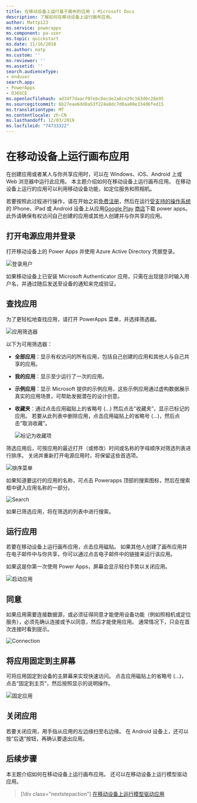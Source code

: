 ```yaml
---
title: 在移动设备上运行基于画布的应用 | Microsoft Docs
description: 了解如何在移动设备上运行画布应用。
author: Mattp123
ms.service: powerapps
ms.component: pa-user
ms.topic: quickstart
ms.date: 11/16/2018
ms.author: matp
ms.custom: ''
ms.reviewer: ''
ms.assetid: ''
search.audienceType:
- enduser
search.app:
- PowerApps
- D365CE
ms.openlocfilehash: ad34f7daacf07ebc8ecde2a8ce29c163d0c28e95
ms.sourcegitcommit: 6b27eae6dd8a53f224a8dc7d0aa00e334d6fed15
ms.translationtype: MT
ms.contentlocale: zh-CN
ms.lasthandoff: 12/03/2019
ms.locfileid: "74733322"
---
```

# <a name="run-a-canvas-app-on-a-mobile-device"></a>在移动设备上运行画布应用
在创建应用或者某人与你共享应用时，可以在 Windows、iOS、Android 上或 Web 浏览器中运行此应用。 本主题介绍如何在移动设备上运行画布应用。 在移动设备上运行的应用可以利用移动设备功能，如定位服务和照相机。

若要按照此过程进行操作，请在开始之前[免费注册](https://make.powerapps.com/signup?redirect=marketing&email=)，然后在运行[受支持的操作系统](../maker/canvas-apps/limits-and-config.md)的 IPhone、iPad 或 Android 设备上从应用[Google Play](https://play.google.com/store/apps/details?id=com.microsoft.msapps) [商店](https://itunes.apple.com/app/powerapps/id1047318566?mt=8)下载 power apps。 此外请确保有权访问自己创建的应用或其他人创建并与你共享的应用。

## <a name="open-power-apps-and-sign-in"></a>打开电源应用并登录
打开移动设备上的 Power Apps 并使用 Azure Active Directory 凭据登录。

![登录用户](./media/run-app-client/run-client-login.png)

如果移动设备上已安装 Microsoft Authenticator 应用，只需在出现提示时输入用户名，并通过随后发送至设备的通知来完成验证。

## <a name="find-the-app"></a>查找应用
为了更轻松地查找应用，请打开 PowerApps 菜单，并选择筛选器。

![应用筛选器](./media/run-app-client/filter-menu.png)

以下为可用筛选器：

* **全部应用**：显示有权访问的所有应用，包括自己创建的应用和其他人与自己共享的应用。

* **我的应用**：显示至少运行了一次的应用。

* **示例应用**：显示 Microsoft 提供的示例应用，这些示例应用通过虚构数据展示真实的应用场景，可帮助发掘潜在的设计创意。

* **收藏夹**：通过点击应用磁贴上的省略号 (...) 然后点击“收藏夹”，显示已标记的应用。 若要从此列表中删除应用，点击应用磁贴上的省略号 (...)，然后点击“取消收藏”。

    ![标记为收藏项](./media/run-app-client/favorite.png)

筛选应用后，可按应用的最近打开（或修改）时间或名称的字母顺序对筛选列表进行排序。 关闭并重新打开电源应用时，将保留这些首选项。

![排序菜单](./media/run-app-client/sort-menu.png)

如果知道要运行的应用的名称，可点击 Powerapps 顶部的搜索图标，然后在搜索框中键入应用名称的一部分。

![Search](./media/run-app-client/search.png)

如果已筛选应用，将在筛选的列表中进行搜索。

## <a name="run-an-app"></a>运行应用
若要在移动设备上运行画布应用，点击应用磁贴。 如果其他人创建了画布应用并在电子邮件中与你共享，你可以通过点击电子邮件中的链接来运行该应用。

如果这是你第一次使用 Power Apps，屏幕会显示轻扫手势以关闭应用。

![启动应用](./media/run-app-client/run-client-app.png)

## <a name="give-consent"></a>同意
如果应用需要连接数据源，或必须征得同意才能使用设备功能（例如照相机或定位服务），必须先确认连接或予以同意，然后才能使用应用。 通常情况下，只会在首次连接时看到提示。

![Connection](./media/run-app-client/app-connection.png)

## <a name="pin-an-app-to-the-home-screen"></a>将应用固定到主屏幕
可将应用固定到设备的主屏幕来实现快速访问。 点击应用磁贴上的省略号 (...)，点击“固定到主页”，然后按照显示的说明操作。

![固定应用](./media/run-app-client/run-client-pin.png)

## <a name="close-an-app"></a>关闭应用
若要关闭应用，用手指从应用的左边缘扫至右边缘。 在 Android 设备上，还可以按“后退”按钮，再确认要退出应用。

## <a name="next-steps"></a>后续步骤
本主题介绍如何在移动设备上运行画布应用。 还可以在移动设备上运行模型驱动应用。

> [!div class="nextstepaction"]
> [在移动设备上运行模型驱动应用](run-app-client-model-driven.md)
